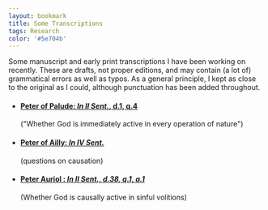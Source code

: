 ```yaml
---
layout: bookmark
title: Some Transcriptions
tags: Research
color: '#5e704b'
---
```


Some manuscript and early print transcriptions I have been working on recently. These are drafts, not proper editions, and may contain (a lot of) grammatical errors as well as typos. As a general principle, I kept as close to the original as I could, although punctuation has been added throughout.

<ul>
<li><h4><a href="{{ site.baseurl }}/public/texts/Paludinus/">Peter of Palude: <i>In II Sent.</i>, d.1, q.4</a></h4> </li> ("Whether God is immediately active in every operation of nature")
<li> <h4><a href="{{ site.baseurl }}/public/texts/Ailly/">Peter of Ailly: <i>In IV Sent. </i></a> </h4></li> (questions on causation)
<li> <h4><a href="{{ site.baseurl }}/public/texts/Auriol/">Peter Auriol : <i>In II Sent., d.38, q.1, a.1 </i></a> </h4></li> (Whether God is causally active in sinful volitions)
</ul>
